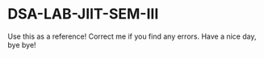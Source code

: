 ﻿# DSA-LAB-JIIT-SEM-III

Use this as a reference!
Correct me if you find any errors.
Have a nice day, bye bye!
